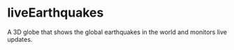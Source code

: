 # liveEarthquakes
A 3D globe that shows the global earthquakes in the world and monitors live updates.
